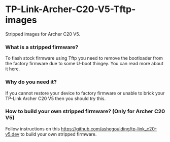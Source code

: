 # TP-Link-Archer-C20-V5-Tftp-images
Stripped images for Archer C20 V5.

### What is a stripped firmware?<br>
To flash stock firmware using Tftp you need to remove the bootloader from the factory firmware due to some U-boot thingey.
You can read more about it here.

### Why do you need it?<br>
If you cannot restore your device to factory firmware or unable to brick your TP-Link Archer C20 V5 then you should try this.

### How to build your own stripped firmware? (Only for Archer C20 V5)<br>
Follow instructions on this https://github.com/ashegoulding/tp-link_c20-v5.dev to build your own stripped firmware.
